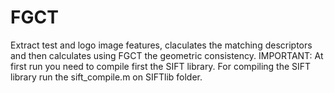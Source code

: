 # FGCT
Extract test and logo image features, claculates the matching
descriptors and then calculates using FGCT the geometric consistency. 
IMPORTANT: At first run you need to compile first the SIFT library.
For compiling the SIFT library run the sift_compile.m on SIFTlib folder.
